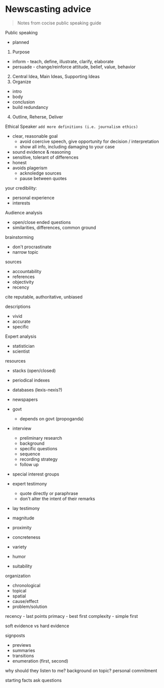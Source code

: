# Newscasting advice
> Notes from cocise public speaking guide

Public speaking

* planned

1. Purpose
  * inform - teach, define, illustrate, clarify, elaborate
  * persuade - change/reinforce attitude, belief, value, behavior
2. Central Idea, Main Ideas, Supporting Ideas
3. Organize
  * intro
  * body
  * conclusion
  * build redundancy
4. Outline, Reherse, Deliver

Ethical Speaker `add more definitions (i.e. journalism ethics)`

* clear, reasonable goal
  * avoid coercive speech, give opportunity for decision / interpretation
  * show all info, including damaging to your case
* sound evidence & reasoning
* sensitive, tolerant of differences
* honest
* avoids plagerism
  * acknoledge sources
  * pause between quotes

your credibility:
* personal experience
* interests

Audience analysis

* open/close ended questions
* similarities, differences, common ground

brainstorming

* don't procrastinate
* narrow topic

sources

* accountability
* references
* objectivity
* recency

cite reputable, authoritative, unbiased


descriptions

* vivid
* accurate
* specific

Expert analysis

* statistician
* scientist

resources

* stacks (open/closed)
* periodical indexes
* databases (lexis-nexis?)
* newspapers
* govt
  * depends on govt (propoganda)
* interview
  * preliminary research
  * background
  * specific questions
  * sequence
  * recording strategy
  * follow up
* special interest groups
* expert testimony
  * quote directly or paraphrase
  * don't alter the intent of their remarks
* lay testimony

* magnitude
* proximity
* concreteness
* variety
* humor
* suitability

organization

* chronological
* topical
* spatial
* cause/effect
* problem/solution

recency - last points
primacy - best first
complexity - simple first

soft evidence vs hard evidence

signposts

* previews
* summaries
* transitions
* enumeration (first, second)

why should they listen to me?
background on topic?
personal commitment

starting facts
ask questions
